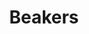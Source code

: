 ---
label: 
title: "Beakers"
order: 540
layout: table-of-contents
presentation: grid
outputs: [ html ]
---